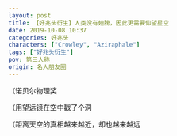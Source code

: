 ```yaml
---
layout: post
title: 【好兆头衍生】人类没有翅膀，因此更需要仰望星空
date: 2019-10-08 10:37
categories: 好兆头
characters: ["Crowley", "Aziraphale"]
tags: ["好兆头衍生"]
pov: 第三人称
origin: 名人朋友圈
---
```


（诺贝尔物理奖

（用望远镜在空中戳了个洞

（距离天空的真相越来越近，却也越来越远
